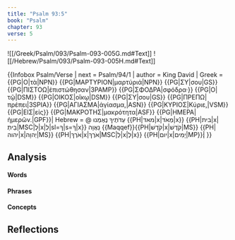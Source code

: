 ```yaml
---
title: "Psalm 93:5"
book: "Psalm"
chapter: 93
verse: 5
---
```

![[/Greek/Psalm/093/Psalm-093-005G.md#Text]]
![[/Hebrew/Psalm/093/Psalm-093-005H.md#Text]]

{{Infobox Psalm/Verse |
  next = Psalm/94/1 |
  author = King David |
  Greek = {{PG|Ο|τὰ|NPN}} {{PG|ΜΑΡΤΥΡΙΟΝ|μαρτύριά|NPN}} {{PG|ΣΥ|σου|GS}} {{PG|ΠΙΣΤΟΩ|ἐπιστώθησαν|3PAMP}} {{PG|ΣΦΟΔΡΑ|σφόδρα·}} {{PG|Ο|τῷ|DSM}} {{PG|ΟΙΚΟΣ|οἴκῳ|DSM}} {{PG|ΣΥ|σου|GS}} {{PG|ΠΡΕΠΩ|πρέπει|3SPIA}} {{PG|ΑΓΙΑΣΜΑ|ἁγίασμα,|ASN}} {{PG|ΚΥΡΙΟΣ|Κύριε,|VSM}} {{PG|ΕΙΣ|εἰς}} {{PG|ΜΑΚΡΟΤΗΣ|μακρότητα|ASF}} {{PG|ΗΜΕΡΑ|ἡμερῶν.|GPF}}|
  Hebrew = @
עֵדֹתֶיךָ
נֶאֶמְנוּ
{{PH|מאד|x|מְאֹד|x}} {{PH|בית|x|בֵיתְ|MSC|לְ|x|לְ|sl=ךָ|s=ךָ|x}}
נַאֲוָה
{{Maqqef}}{{PH|קֹדֶשׁ|x|קֹדֶשׁ|MS}} {{PH|יהוה|x|יְהוָה|MS}} {{PH|אֹרֶךְ|x|אֹרֶךְ|MSC|לְ|x|לְ|x}} {{PH|יום|x|יָמִים|MP}}׃|
}}

## Analysis

#### Words

#### Phrases

#### Concepts

## Reflections
